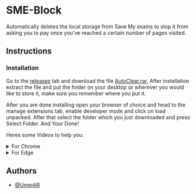 # SME-Block

Automatically deletes the local storage from Save My exams to stop it from asking you to pay once you've reached a certain number of pages visited.

## Instructions

### Installation

Go to the [releases](https://github.com/UmerAR/SME-Block/releases) tab and download the file [AutoClear.rar](https://github.com/UmerAR/SME-Block/releases/download/V1.0/AutoClear.rar), After installation extract the file and put the folder on your desktop or wherever you would like to store it, make sure you remember where you put it.

After you are done installing open your browser of choice and head to the manage extensions tab, enable developer mode and click on load unpacked. After that select the folder which you just downloaded and press Select Folder. And Your Done!

Heres some Videos to help you:
<details>
<summary>For Chrome</summary>
<br>
This is how you dropdown.
</details>
<details>
<summary>For Edge</summary>
<br>
This is how you dropdown.
</details>

## Authors

- [@UmerAR](https://github.com/UmerAR)
